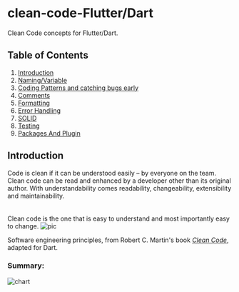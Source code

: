 # clean-code-Flutter/Dart

Clean Code concepts for Flutter/Dart.

## Table of Contents

1. [Introduction](#introduction)
2. [Naming/Variable](variables.md)
3. [Coding Patterns and catching bugs early](coding_patterns.md)
4. [Comments](comments.md)
5. [Formatting](formatting.md)
6. [Error Handling](error_handling.md)
7. [SOLID](SOLID.md)
8. [Testing](#testing)
9. [Packages And Plugin](#packages)



## Introduction

Code is clean if it can be understood easily – by everyone on the team. Clean code can be read and enhanced by a developer other than its original author. With understandability comes readability, changeability, extensibility and maintainability.
</br>
</br></br>
Clean code is the one that is easy to understand and most importantly easy to change.
![pic](https://media.geeksforgeeks.org/wp-content/cdn-uploads/20191216192939/Ratio-of-Time-Spent-Reading-Code-Versus-Writing.png)

Software engineering principles, from Robert C. Martin's book
[_Clean Code_](https://www.amazon.com/Clean-Code-Handbook-Software-Craftsmanship/dp/0132350882),
adapted for Dart.

### Summary:
![chart](https://user-images.githubusercontent.com/35653122/51113192-86f8d880-1801-11e9-90ad-88dd58854a18.png)
</br>
</br>


<!-- **[⬆ back to top](#table-of-contents)** -->

